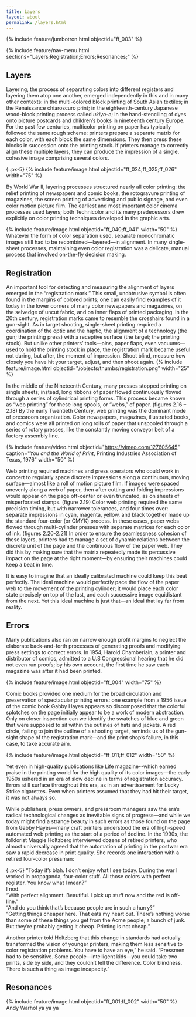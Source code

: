 ```yaml
---
title: Layers
layout: about
permalink: /layers.html
---
```


{% include feature/jumbotron.html objectid="ff_003" %} 

{% include feature/nav-menu.html sections="Layers;Registration;Errors;Resonances;" %}

## Layers
Layering, the process of separating colors into different registers and layering them atop one another, emerged independently in this and in many other contexts: in the multi-colored block printing of South Asian textiles; in the Renaissance chiaroscuro print; in the eighteenth-century Japanese wood-block printing process called *ukiyo-e*; in the hand-stenciling of dyes onto picture postcards and children’s books in nineteenth century Europe. For the past few centuries, multicolor printing on paper has typically followed the same rough scheme: printers prepare a separate matrix for each color, with each block the same dimensions. They then press these blocks in succession onto the printing stock. If printers manage to correctly align these multiple layers, they can produce the impression of a single, cohesive image comprising several colors. 

{:.px-5}
{% include feature/image.html objectid="ff_024;ff_025;ff_026" width="75" %}

By World War II, layering processes structured nearly all color printing: the relief printing of newspapers and comic books, the rotogravure printing of magazines, the screen printing of advertising and public signage, and even color motion picture film. The earliest and most important color cinema processes used layers; both Technicolor and its many predecessors drew explicitly on color printing techniques developed in the graphic arts.  

{% include feature/image.html objectid="ff_040;ff_041" width="50" %}
Whatever the form of color separation used, separate monochromatic images still had to be recombined—layered—in alignment. In many single-sheet processes, maintaining even color registration was a delicate, manual process that involved on-the-fly decision making.  
	
## Registration
An important tool for detecting and measuring the alignment of layers emerged in the “registration mark.” This small, unobtrusive symbol is often found in the margins of colored prints; one can easily find examples of it today in the lower corners of many color newspapers and magazines, on the selvedge of uncut fabric, and on inner flaps of printed packaging.  In the 20th century, registration marks came to resemble the crosshairs found in a gun-sight.  As in target shooting, single-sheet printing required a coordination of the optic and the haptic, the alignment of a technology (the gun; the printing press) with a receptive surface (the target; the printing stock). But unlike other printers’ tools—pins, paper flaps, even vacuums—used to hold the printing stock in place, the registration mark became useful not during, but after, the moment of impression. Shoot blind, measure how closely you have hit your target, adjust, and then shoot again. 
{% include feature/image.html objectid="/objects/thumbs/registration.png" width="25" %}

In the middle of the Nineteenth Century, many presses stopped printing on single sheets; instead, long ribbons of paper flowed continuously flowed through a series of cylindrical printing forms. This process became known as “web printing” for these long spools, or “webs,” of paper. (figures 2.16 – 2.18) By the early Twentieth Century, web printing was the dominant mode of pressroom organization.  Color newspapers, magazines, illustrated books, and comics were all printed on long rolls of paper that unspooled through a series of rotary presses, like the constantly moving conveyor belt of a factory assembly line.

{% include feature/video.html objectid="https://vimeo.com/127605645" caption="*You and the World of Print*, Printing Industries Association of Texas, 1976" width="50" %}

Web printing required machines and press operators who could work in concert to regularly space discrete impressions along a continuous, moving surface—almost like a roll of motion picture film. If images were spaced unevenly along a web of paper, then after cutting and folding impressions would appear on the page off-center or even truncated, as on sheets of misperforated stamps. (figure 2.19) Color web printing required the same precision timing, but with narrower tolerances, and four times over: separate impressions in cyan, magenta, yellow, and black together made up the standard four-color (or CMYK) process.  In these cases, paper webs flowed through multi-cylinder presses with separate matrices for each color of ink. (figures 2.20-2.21) In order to ensure the seamlessness cohesion of these layers, printers had to manage a set of dynamic relations between the discrete unit of the page and the continuous flow of the paper web. They did this by making sure that the matrix repeatedly made its percussive impact on the page at the right moment—by ensuring their machines could keep a beat in time. 

It is easy to imagine that an ideally calibrated machine could keep this beat perfectly. The ideal machine would perfectly pace the flow of the paper web to the movement of the printing cylinder; it would place each color state precisely on top of the last, and each successive image equidistant from the next. Yet this ideal machine is just that—an ideal that lay far from reality.

## Errors
Many publications also ran on narrow enough profit margins to neglect the elaborate back-and-forth processes of generating proofs and modifying press settings to correct errors. In 1954, Harold Chamberlain, a printer and distributor of comics, admitted to a U.S Congressional hearing that he did not even run proofs; by his own account, the first time he saw each magazine was after it had been printed.  

{% include feature/image.html objectid="ff_004" width="75" %}

Comic books provided one medium for the broad circulation and preservation of spectacular printing errors: one example from a 1956 issue of the comic book Gabby Hayes appears so discomposed that the colorful splotches on the page initially appear to be a work of modern abstraction. Only on closer inspection can we identify the swatches of blue and green that were supposed to sit within the outlines of hats and jackets. A red circle, failing to join the outline of a shooting target, reminds us of the gun-sight shape of the registration mark—and the print shop’s failure, in this case, to take accurate aim. 

{% include feature/image.html objectid="ff_011;ff_012" width="50" %}

Yet even in high-quality publications like Life magazine--which earned praise in the printing world for the high quality of its color images—the early 1950s ushered in an era of slow decline in terms of registration accuracy. Errors still surface throughout this era, as in an advertisement for Lucky Strike cigarettes. Even when printers assumed that they had hit their target, it was not always so. 

While publishers, press owners, and pressroom managers saw the era’s radical technological changes as inevitable signs of progress—and while we today might find a strange beauty in such errors as those found on the page from Gabby Hayes—many craft printers understood the era of high-speed automated web printing as the start of a period of decline. In the 1990s, the folklorist Maggie Holtzberg interviewed dozens of retired printers, who almost universally agreed that the automation of printing in the postwar era saw a rapid decrease in print quality. She records one interaction with a retired four-color pressman:
	
{:.px-5}
“Today it’s blah. I don’t enjoy what I see today. During the war I worked in propaganda, four-color stuff. All those colors with perfect register. You know what I mean?”<br>
I nod.<br>
“With perfect alignment. Beautiful. I pick up stuff now and the red is off-line.”<br>
“And do you think that’s because people are in such a hurry?”<br>
“Getting things cheaper here. That eats my heart out. There’s nothing worse than some of these things you get from the Acme people; a bunch of junk. But they’re probably getting it cheap. Printing is not cheap.” 

Another printer told Holtzberg that this change in standards had actually transformed the vision of younger printers, making them less sensitive to color registration problems. You have to have an eye,” he said. “Pressmen had to be sensitive. Some people—intelligent kids—you could take two prints, side by side, and they couldn’t tell the difference. Color blindness. There is such a thing as image incapacity.” 

## Resonances
{% include feature/image.html objectid="ff_001;ff_002" width="50" %}
Andy Warhol ya ya ya 






